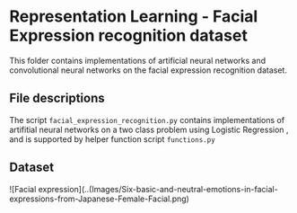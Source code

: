 # Representation Learning - Facial Expression recognition dataset 

This folder contains implementations of artificial neural networks and convolutional neural networks on the facial expression recognition dataset.

## File descriptions

The script `facial_expression_recognition.py` contains implementations of artifitial neural networks on a two class problem using  Logistic Regression , and is supported by helper function script `functions.py` 

## Dataset

![Facial expression](..(Images/Six-basic-and-neutral-emotions-in-facial-expressions-from-Japanese-Female-Facial.png)  

